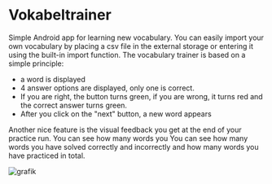 # Vokabeltrainer
Simple Android app for learning new vocabulary.
You can easily import your own vocabulary by placing a csv file in the external storage or entering it using the built-in import function.
The vocabulary trainer is based on a simple principle:
  - a word is displayed
  - 4 answer options are displayed, only one is correct.
  - If you are right, the button turns green, if you are wrong, it turns red and the correct answer turns green.
  - After you click on the "next" button, a new word appears

Another nice feature is the visual feedback you get at the end of your practice run. You can see how many words you 
You can see how many words you have solved correctly and incorrectly and how many words you have practiced in total.

![grafik](https://github.com/DasImperialeEtwas/Vokabeltrainer/assets/131361640/ba14d5f4-194a-4506-a33b-615dbe7ccc9a)
